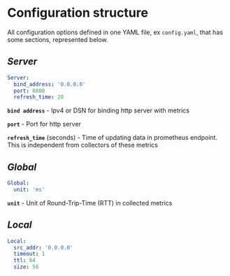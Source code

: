 # Configuration structure

All configuration options defined in one YAML file, ex `config.yaml`, that has some sections, represented below.

## *Server*

```yaml
Server:
  bind_address: '0.0.0.0'
  port: 8800
  refresh_time: 20
```
**`bind address`** - Ipv4 or DSN for binding http server with metrics

**`port`** - Port for http server

**`refresh_time`** (seconds) - Time of updating data in prometheus endpoint. This is independent from collectors of these metrics

## *Global*
```yaml
Global:
  unit: 'ms'
```
**`unit`** - Unit of Round-Trip-Time (RTT) in collected metrics

## *Local*
```yaml
Local:
  src_addr: '0.0.0.0' 
  timeout: 1
  ttl: 64
  size: 56
```
